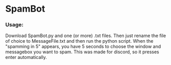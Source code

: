 # SpamBot
### Usage:
Download SpamBot.py and one (or more) .txt files. Then just rename the file of choice to MessageFile.txt and then run the python script. When the "spamming in 5" appears, you have 5 seconds to choose the window and messagebox you want to spam. This was made for discord, so it presses enter automatically.
